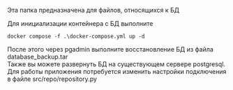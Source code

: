 Эта папка предназначена для файлов, относящихся к БД

Для инициализации контейнера с БД выполните
```
docker compose -f .\docker-compose.yml up -d
```

После этого через pgadmin выполните восстановление БД из файла database_backup.tar  
Также вы можете развернуть БД на существующем сервере postgresql. 
Для работы приложения потребуется изменить настройки подключения в файле src/repo/repository.py

